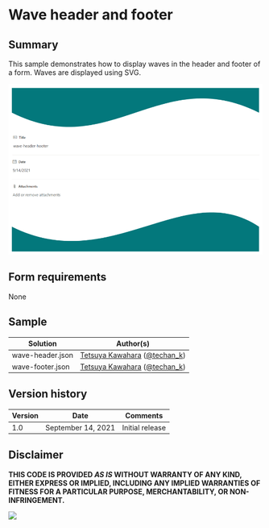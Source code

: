# Wave header and footer

## Summary
This sample demonstrates how to display waves in the header and footer of a form. Waves are displayed using SVG.

![screenshot of the sample](./assets/screenshot.png)

## Form requirements

None

## Sample

Solution|Author(s)
--------|---------
wave-header.json | [Tetsuya Kawahara](https://github.com/tecchan1107) ([@techan_k](https://twitter.com/techan_k))
wave-footer.json | [Tetsuya Kawahara](https://github.com/tecchan1107) ([@techan_k](https://twitter.com/techan_k))

## Version history

Version |Date               |Comments
--------|-------------------|--------
1.0     |September 14, 2021 |Initial release

## Disclaimer
**THIS CODE IS PROVIDED *AS IS* WITHOUT WARRANTY OF ANY KIND, EITHER EXPRESS OR IMPLIED, INCLUDING ANY IMPLIED WARRANTIES OF FITNESS FOR A PARTICULAR PURPOSE, MERCHANTABILITY, OR NON-INFRINGEMENT.**

<img src="https://pnptelemetry.azurewebsites.net/list-formatting/form-samples/wave-header-footer" />